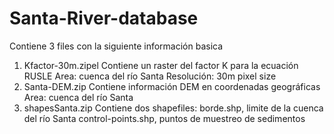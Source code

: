 # Santa-River-database
Contiene 3 files con la siguiente información basica
  1. Kfactor-30m.zipel
  Contiene un raster del factor K para la ecuación RUSLE
  Area: cuenca del río Santa
  Resolución: 30m pixel size
  2. Santa-DEM.zip
  Contiene información DEM en coordenadas geográficas
  Area: cuenca del río Santa
  3. shapesSanta.zip
  Contiene dos shapefiles:
  borde.shp, limite de la cuenca del río Santa
  control-points.shp, puntos de muestreo de sedimentos
